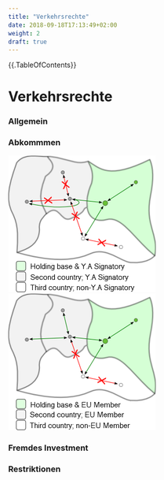 ```yaml
---
title: "Verkehrsrechte"
date: 2018-09-18T17:13:49+02:00
weight: 2
draft: true
---
```


{{.TableOfContents}}

# Verkehrsrechte


### Allgemein


### Abkommmen


![image](./yamoussoukro-en.png)
![image](./eutreaty-en.png)

### Fremdes Investment



### Restriktionen


